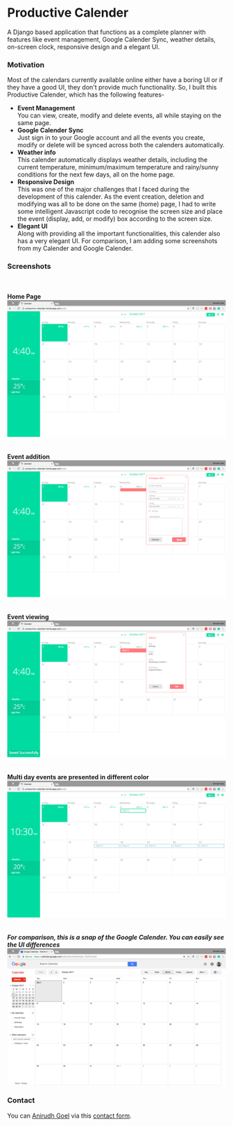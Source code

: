 # Productive Calender

A Django based application that functions as a complete planner with features like event management, Google Calender Sync, weather details, on-screen clock, responsive design and a elegant UI.

### Motivation

Most of the calendars currently available online either have a boring UI or if they have a good UI, they don't provide much functionality. So, I built this Productive Calender, which has the following features-

- **Event Management**<br>You can view, create, modify and delete events, all while staying on the same page.
- **Google Calender Sync**<br>Just sign in to your Google account and all the events you create, modify or delete will be synced across both the calenders automatically.
- **Weather info**<br>This calender automatically displays weather details, including the current temperature, minimum/maximum temperature and rainy/sunny conditions for the next few days, all on the home page.
- **Responsive Design**<br>This was one of the major challenges that I faced during the development of this calender. As the event creation, deletion and modifying was all to be done on the same (home) page, I had to write some intelligent Javascript code to recognise the screen size and place the event (display, add, or modify) box according to the screen size.
- **Elegant UI**<br>Along with providing all the important functionalities, this calender also has a very elegant UI. For comparison, I am adding some screenshots from my Calender and Google Calender.


### Screenshots
<br><br>
**Home Page**
![Home Page](calender/static/calender/ss/ss1.png)
<br><br><br>
**Event addition**
![Event add](calender/static/calender/ss/ss2.png)
<br><br><br>
**Event viewing**
![Event view](calender/static/calender/ss/ss3.png)
<br><br><br>
**Multi day events are presented in different color**
![Multi day event](calender/static/calender/ss/ss4.png)
<br><br><br>
**_For comparison, this is a snap of the Google Calender. You can easily see the UI differences_**
![Comparison](calender/static/calender/ss/ss5.png)


### Contact

You can [Anirudh Goel](http://anirudhgoel.me) via this [contact form](https://anirudhgoel.typeform.com/to/LUFqDL).